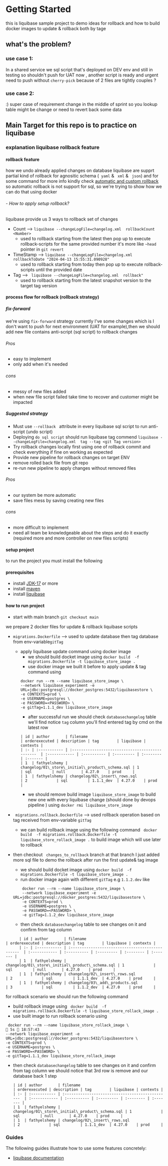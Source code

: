 # Getting Started
this is liquibase sample project to demo ideas for
rollback and how to build docker images to update & rollback both by tage
## what's the problem?
### use case 1:
In a shared service we sql script that's deployed on DEV env and still in testing so shouldn't push for UAT now , another script is ready and  urgent need to push without ```cherry-pick``` because of 2 files are tightly couples ?
### use case 2:
:) super case of requirement change in the middle of sprint so you lookup table might be change or need to revert back some data

## Main Target for this repo is to practice on liquibase
### explanation  liquibase rollback feature
#### rollback feature
how we undo already applied changes on database liquibase are supprt partial kind of rollback for agnositic schema (``` yaml``` & ``` xml``` & ``` json```) and for some command for more info kindly check [automatic and custom rollback](https://docs.liquibase.com/workflows/liquibase-community/automatic-custom-rollbacks.html)
so automatic rollback is not support for sql, so we're trying to show how we can do that using docker
###### - How to apply setup rollback?
liquibase provide us 3 ways to rollback set of changes

* Count --> ```liquibase --changeLogFile=changelog.xml  rollbackCount <Number>```
    - used to rollback starting from  the latest then pop up to execute rollback-scripts for the same provided number it's more like ```~head``` pointer in ```git revert```
* TimeStamp --> ```liquibase --changeLogFile=changelog.xml  rollbackToDate "2024-04-13 15:55:31.090928"```
    - used to rollback starting from  today then pop up to execute rollback-scripts until the  provided date
* Tag --> ``` liquibase --changeLogFile=changelog.xml  rollback"```
    - used to rollback starting from  the latest snapshot version to the target tag version

#### process flow for rollback (rollback strategy)
##### fix-forward
we're using ```fix-forward``` strategy currently I've some changes which is I don't want to push for next environment (UAT for example),then we should add new file contains anti-script (sql script) to rollback changes
###### Pros
- easy to implement
- only add when it's needed
###### cons
- messy of new files added
- when new file script failed take time to recover and customer might be impacted

##### Suggested strategy
* Must use ```--rollback ``` attribute in every liquibase sql script to run  anti-script (undo script)
* Deploying ```do sql script``` should run liquibase tag commend ```liquibase --changeLogFile=changelog.xml  tag --tag <git Tag version>```
* Try rollback changes locally first using one of rollback commit and check everything if fine on working as expected
* Provide new pipeline for rollback changes on target ENV
* remove rolled back file from git repo
* re-run new pipeline to apply changes without removed files
###### Pros
- our system be more automatic
- save files mess by saving creating new files
###### cons
- more difficult to implement
- need all team be knowledgeable about the steps and do it exactly (required more and more controller on new files scripts)

#### setup project
to run the project you must install the following
#### prerequisites
- install [JDK-17](https://www.oracle.com/java/technologies/javase/jdk17-archive-downloads.html) or more
- install [maven](https://maven.apache.org/download.cgi)
- install [liquibase](https://www.liquibase.com/download)

#### how to run project
- start with main branch  ```git checkout main```

we prepare 2 docker files for update & rollback liquibase scripts
- ```migrations.Dockerfile``` --> used to update database then tag database from env-variable```gitTag```
    - apply liquibase update command using docker image
        - we should build docket image  using ``` docker build  -f migrations.Dockerfile -t liquibase_store_image . ```
        - use  docker image we built it before to apply update & tag command using
      ```
      docker run --rm --name liquibase_store_image \
      --network liquibase_experiment -e URL=jdbc:postgresql://docker_postgres:5432/liquibasestore \
      -e CONTEXTS=prod \
      -e USERNAME=postgres \
      -e PASSWORD=<PASSWORD> \
      -e gitTag=1.1.1_dev liquibase_store_image
      ```
        - after successful run we should check ```databasechangelog```  table we'll find notice ```tag``` column you'll find entered tag by cmd on the latest row
      ```
      | id | author       | filename                                          | orderexecuted | description | tag        | liquibase | contexts |
      | :- | :----------- | :-----------------------------------------------  | :------------ | :---------- | :--------- | :-------- | :------- |
      | 1  | fathyelshemy | changelog/01\_store\_initial\_product\_schema.sql | 1             | sql         | null       | 4.27.0    | prod     |
      | 1  | fathyelshemy | changelog/02\_insert\_rows.sql                    | 2             | sql         | 1.1.1_dev  | 4.27.0    | prod     |
      ```
        - we should remove build image ``` liquibase_store_image ``` to build new one with every liquibase change (should done by devops pipeline )
          using ``` docker rmi liquibase_store_image ```

- ``` migrations.rollback.Dockerfile``` --> used rollback operation based on tag received from env-variable ```gitTag```
    - we can build rollback image using the following command  ``` docker build  -f migrations.rollback.Dockerfile -t liquibase_store_rollack_image .``` to build image which will use later to rollback

- then checkout ``` changes_to_rollback``` branch
  at that branch I just added more sql file to demo the rollback after run the first update& tag image
    - we should build docket image  using ``` docker build  -f migrations.Dockerfile -t liquibase_store_image . ```
    - run docker image again with different ```gitTag``` e.g ```1.1.2.dev``` like
  ```
      docker run --rm --name liquibase_store_image \
      --network liquibase_experiment -e URL=jdbc:postgresql://docker_postgres:5432/liquibasestore \
      -e CONTEXTS=prod \
      -e USERNAME=postgres \
      -e PASSWORD=<PASSWORD> \
      -e gitTag=1.1.2_dev liquibase_store_image
  ```
    - then check  ```databasechangelog```  table to see changes on it and confirm from tag column

```
      | id | author       | filename                                          | orderexecuted | description | tag        | liquibase | contexts |
      | :- | :----------- | :-----------------------------------------------  | :------------ | :---------- | :--------- | :-------- | :------- |
      | 1  | fathyelshemy | changelog/01\_store\_initial\_product\_schema.sql | 1             | sql         | null       | 4.27.0    | prod     |
      | 1  | fathyelshemy | changelog/02\_insert\_rows.sql                    | 2             | sql         | 1.1.1_dev  | 4.27.0    | prod     |
      | 1  | fathyelshemy | changelog/03\_add\_products.sql                   | 3             | sql         | 1.1.2_dev  | 4.27.0    | prod     |

```
for rollback scenario we should run the following command
- build rollback image using ``` docker build  -f migrations.rollback.Dockerfile -t liquibase_store_rollack_image .```
- use built image to run rollback scenario using
```
 docker run --rm --name liquibase_store_rollack_image \                                                                                           5s  18:57:43
--network liquibase_experiment -e URL=jdbc:postgresql://docker_postgres:5432/liquibasestore \
-e CONTEXTS=prod \
-e USERNAME=postgres \
-e PASSWORD=<PASSWORD> \
-e gitTag=1.1.1_dev liquibase_store_rollack_image
```
- then check  ```databasechangelog```  table to see changes on it and confirm from tag column we should notice that 3rd row is remove and our database back 1 step
  ```
  | id | author       | filename                                          | orderexecuted | description | tag        | liquibase | contexts |
  | :- | :----------- | :-----------------------------------------------  | :------------ | :---------- | :--------- | :-------- | :------- |
  | 1  | fathyelshemy | changelog/01\_store\_initial\_product\_schema.sql | 1             | sql         | null       | 4.27.0    | prod     |
  | 1  | fathyelshemy | changelog/02\_insert\_rows.sql                    | 2             | sql         | 1.1.1_dev  | 4.27.0    | prod     |
  ```


### Guides

The following guides illustrate how to use some features concretely:

* [liquibase documentation](https://docs.liquibase.com/home.html)

